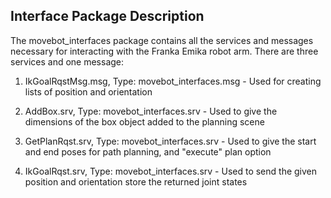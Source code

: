 
## Interface Package Description
The movebot_interfaces package contains all the services and messages necessary for interacting with the Franka Emika robot arm.
There are three services and one message:

1. IkGoalRqstMsg.msg, Type: movebot_interfaces.msg - Used for creating lists of position and orientation 

2. AddBox.srv, Type: movebot_interfaces.srv - Used to give the dimensions of the box object added to the planning scene

3. GetPlanRqst.srv, Type: movebot_interfaces.srv - Used to give the start and end poses for path planning, and "execute" plan option

4. IkGoalRqst.srv, Type: movebot_interfaces.srv - Used to send the given position and orientation store the returned joint states



